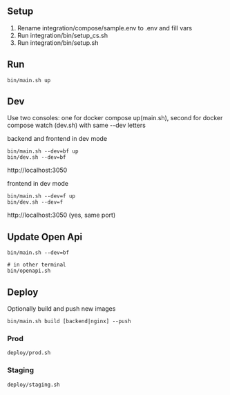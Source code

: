 ## Setup
1. Rename integration/compose/sample.env to .env and fill vars
2. Run integration/bin/setup_cs.sh
3. Run integration/bin/setup.sh

## Run

```
bin/main.sh up
```

## Dev

Use two consoles: one for docker compose up(main.sh), second for docker compose watch (dev.sh) with same --dev letters 

backend and frontend in dev mode

```
bin/main.sh --dev=bf up
bin/dev.sh --dev=bf
```
http://localhost:3050

frontend in dev mode
```
bin/main.sh --dev=f up
bin/dev.sh --dev=f
```
http://localhost:3050 (yes, same port)

## Update Open Api

```
bin/main.sh --dev=bf

# in other terminal
bin/openapi.sh
```

## Deploy
Optionally build and push new images
```
bin/main.sh build [backend|nginx] --push
```
### Prod 
```
deploy/prod.sh
```

### Staging
```
deploy/staging.sh
```
